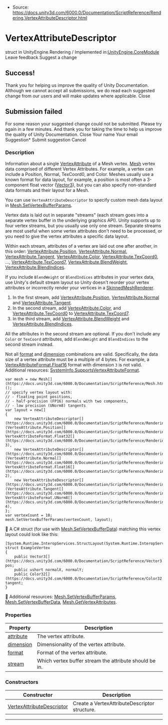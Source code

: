 * Source: https://docs.unity3d.com/6000.0/Documentation/ScriptReference/Rendering.VertexAttributeDescriptor.html

# VertexAttributeDescriptor
struct in UnityEngine.Rendering
/
Implemented in:[UnityEngine.CoreModule](https://docs.unity3d.com/6000.0/Documentation/ScriptReference/UnityEngine.CoreModule.html)
Leave feedback
Suggest a change
## Success!
Thank you for helping us improve the quality of Unity Documentation. Although we cannot accept all submissions, we do read each suggested change from our users and will make updates where applicable.
Close
## Submission failed
For some reason your suggested change could not be submitted. Please <a>try again</a> in a few minutes. And thank you for taking the time to help us improve the quality of Unity Documentation.
Close
Your name Your email Suggestion* Submit suggestion
Cancel
### Description
Information about a single [VertexAttribute](https://docs.unity3d.com/6000.0/Documentation/ScriptReference/Rendering.VertexAttribute.html) of a Mesh vertex.
[Mesh](https://docs.unity3d.com/6000.0/Documentation/ScriptReference/Mesh.html) vertex data comprised of different Vertex Attributes. For example, a vertex can include a Position, Normal, TexCoord0, and Color. Meshes usually use a known format for data layout, for example, a position is most often a 3-component float vector ([Vector3](https://docs.unity3d.com/6000.0/Documentation/ScriptReference/Vector3.html)), but you can also specify non-standard data formats and their layout for a Mesh.  
  
You can use `VertexAttributeDescriptor` to specify custom mesh data layout in [Mesh.SetVertexBufferParams](https://docs.unity3d.com/6000.0/Documentation/ScriptReference/Mesh.SetVertexBufferParams.html).  
  
Vertex data is laid out in separate "streams" (each stream goes into a separate vertex buffer in the underlying graphics API). Unity supports up to four vertex streams, but you usually use only one stream. Separate streams are most useful when some vertex attributes don't need to be processed, or you need to give the vertex attributes a specific data layout.  
  
Within each stream, attributes of a vertex are laid out one after another, in this order: [VertexAttribute.Position](https://docs.unity3d.com/6000.0/Documentation/ScriptReference/Rendering.VertexAttribute.Position.html), [VertexAttribute.Normal](https://docs.unity3d.com/6000.0/Documentation/ScriptReference/Rendering.VertexAttribute.Normal.html), [VertexAttribute.Tangent](https://docs.unity3d.com/6000.0/Documentation/ScriptReference/Rendering.VertexAttribute.Tangent.html), [VertexAttribute.Color](https://docs.unity3d.com/6000.0/Documentation/ScriptReference/Rendering.VertexAttribute.Color.html), [VertexAttribute.TexCoord0](https://docs.unity3d.com/6000.0/Documentation/ScriptReference/Rendering.VertexAttribute.TexCoord0.html), ..., [VertexAttribute.TexCoord7](https://docs.unity3d.com/6000.0/Documentation/ScriptReference/Rendering.VertexAttribute.TexCoord7.html), [VertexAttribute.BlendWeight](https://docs.unity3d.com/6000.0/Documentation/ScriptReference/Rendering.VertexAttribute.BlendWeight.html), [VertexAttribute.BlendIndices](https://docs.unity3d.com/6000.0/Documentation/ScriptReference/Rendering.VertexAttribute.BlendIndices.html).  
  
If you include `BlendWeight` or `BlendIndices` attributes in your vertex data, use Unity's default stream layout so Unity doesn't reorder your vertex attributes or incorrectly render your vertices in a [SkinnedMeshRenderer](https://docs.unity3d.com/6000.0/Documentation/ScriptReference/SkinnedMeshRenderer.html). 
  1. In the first stream, add [VertexAttribute.Position](https://docs.unity3d.com/6000.0/Documentation/ScriptReference/Rendering.VertexAttribute.Position.html), [VertexAttribute.Normal](https://docs.unity3d.com/6000.0/Documentation/ScriptReference/Rendering.VertexAttribute.Normal.html) and [VertexAttribute.Tangent](https://docs.unity3d.com/6000.0/Documentation/ScriptReference/Rendering.VertexAttribute.Tangent.html).
  2. In the second stream, add [VertexAttribute.Color](https://docs.unity3d.com/6000.0/Documentation/ScriptReference/Rendering.VertexAttribute.Color.html), and [VertexAttribute.TexCoord0](https://docs.unity3d.com/6000.0/Documentation/ScriptReference/Rendering.VertexAttribute.TexCoord0.html) to [VertexAttribute.TexCoord7](https://docs.unity3d.com/6000.0/Documentation/ScriptReference/Rendering.VertexAttribute.TexCoord7.html).
  3. In the third stream, add [VertexAttribute.BlendWeight](https://docs.unity3d.com/6000.0/Documentation/ScriptReference/Rendering.VertexAttribute.BlendWeight.html) and [VertexAttribute.BlendIndices](https://docs.unity3d.com/6000.0/Documentation/ScriptReference/Rendering.VertexAttribute.BlendIndices.html).


All the attributes in the second stream are optional. If you don't include any `Color` or `TexCoord` attributes, add `BlendWeight` and `BlendIndices` to the second stream instead.  
  
Not all [format](https://docs.unity3d.com/6000.0/Documentation/ScriptReference/Rendering.VertexAttributeDescriptor-format.html) and [dimension](https://docs.unity3d.com/6000.0/Documentation/ScriptReference/Rendering.VertexAttributeDescriptor-dimension.html) combinations are valid. Specifically, the data size of a vertex attribute must be a multiple of 4 bytes. For example, a [VertexAttributeFormat.Float16](https://docs.unity3d.com/6000.0/Documentation/ScriptReference/Rendering.VertexAttributeFormat.Float16.html) format with dimension `3` is not valid. Additional resources: [SystemInfo.SupportsVertexAttributeFormat](https://docs.unity3d.com/6000.0/Documentation/ScriptReference/SystemInfo.SupportsVertexAttributeFormat.html).
```
var mesh = new Mesh[](https://docs.unity3d.com/6000.0/Documentation/ScriptReference/Mesh.html)();
// specify vertex layout with:
// - floating point positions,
// - half-precision (FP16) normals with two components,
// - low precision (UNorm8) tangents
var layout = new[]
{
    new VertexAttributeDescriptor[](https://docs.unity3d.com/6000.0/Documentation/ScriptReference/Rendering.VertexAttributeDescriptor.html)(VertexAttribute.Position[](https://docs.unity3d.com/6000.0/Documentation/ScriptReference/Rendering.VertexAttribute.Position.html), VertexAttributeFormat.Float32[](https://docs.unity3d.com/6000.0/Documentation/ScriptReference/Rendering.VertexAttributeFormat.Float32.html), 3),
    new VertexAttributeDescriptor[](https://docs.unity3d.com/6000.0/Documentation/ScriptReference/Rendering.VertexAttributeDescriptor.html)(VertexAttribute.Normal[](https://docs.unity3d.com/6000.0/Documentation/ScriptReference/Rendering.VertexAttribute.Normal.html), VertexAttributeFormat.Float16[](https://docs.unity3d.com/6000.0/Documentation/ScriptReference/Rendering.VertexAttributeFormat.Float16.html), 2),
    new VertexAttributeDescriptor[](https://docs.unity3d.com/6000.0/Documentation/ScriptReference/Rendering.VertexAttributeDescriptor.html)(VertexAttribute.Tangent[](https://docs.unity3d.com/6000.0/Documentation/ScriptReference/Rendering.VertexAttribute.Tangent.html), VertexAttributeFormat.UNorm8[](https://docs.unity3d.com/6000.0/Documentation/ScriptReference/Rendering.VertexAttributeFormat.UNorm8.html), 4),
};
var vertexCount = 10;
mesh.SetVertexBufferParams(vertexCount, layout);
```

A C# struct (for use with [Mesh.SetVertexBufferData](https://docs.unity3d.com/6000.0/Documentation/ScriptReference/Mesh.SetVertexBufferData.html)) matching this vertex layout could look like this:
```
[System.Runtime.InteropServices.StructLayout(System.Runtime.InteropServices.LayoutKind.Sequential)]
struct ExampleVertex
{
    public Vector3[](https://docs.unity3d.com/6000.0/Documentation/ScriptReference/Vector3.html) pos;
    public ushort normalX, normalY;
    public Color32[](https://docs.unity3d.com/6000.0/Documentation/ScriptReference/Color32.html) tangent;
}
```

Additional resources: [Mesh.SetVertexBufferParams](https://docs.unity3d.com/6000.0/Documentation/ScriptReference/Mesh.SetVertexBufferParams.html), [Mesh.SetVertexBufferData](https://docs.unity3d.com/6000.0/Documentation/ScriptReference/Mesh.SetVertexBufferData.html), [Mesh.GetVertexAttributes](https://docs.unity3d.com/6000.0/Documentation/ScriptReference/Mesh.GetVertexAttributes.html).
### Properties
Property | Description  
---|---  
[attribute](https://docs.unity3d.com/6000.0/Documentation/ScriptReference/Rendering.VertexAttributeDescriptor-attribute.html) | The vertex attribute.  
[dimension](https://docs.unity3d.com/6000.0/Documentation/ScriptReference/Rendering.VertexAttributeDescriptor-dimension.html) | Dimensionality of the vertex attribute.  
[format](https://docs.unity3d.com/6000.0/Documentation/ScriptReference/Rendering.VertexAttributeDescriptor-format.html) | Format of the vertex attribute.  
[stream](https://docs.unity3d.com/6000.0/Documentation/ScriptReference/Rendering.VertexAttributeDescriptor-stream.html) | Which vertex buffer stream the attribute should be in.  
### Constructors
Constructor | Description  
---|---  
[VertexAttributeDescriptor](https://docs.unity3d.com/6000.0/Documentation/ScriptReference/Rendering.VertexAttributeDescriptor-ctor.html) | Create a VertexAttributeDescriptor structure.  
* * *
